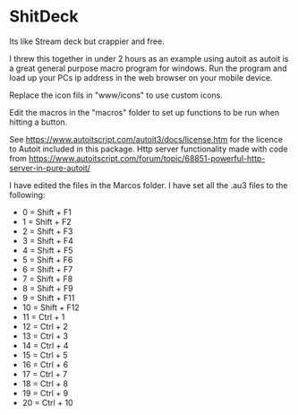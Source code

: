 # ShitDeck
Its like Stream deck but crappier and free.

I threw this together in under 2 hours as an example using autoit as autoit is a great general purpose macro program for windows. 
Run the program and load up your PCs ip address in the web browser on your mobile device. 

Replace the icon fils in "www/icons" to use custom icons.

Edit the macros in the "macros" folder to set up functions to be run when hitting a button.

See https://www.autoitscript.com/autoit3/docs/license.htm for the licence to Autoit included in this package.
Http server functionality made with code from https://www.autoitscript.com/forum/topic/68851-powerful-http-server-in-pure-autoit/


I have edited the files in the Marcos folder. I have set all the .au3 files to the following:

* 0 = Shift + F1
* 1 = Shift + F2
* 2 = Shift + F3
* 3 = Shift + F4
* 4 = Shift + F5
* 5 = Shift + F6
* 6 = Shift + F7
* 7 = Shift + F8
* 8 = Shift + F9
* 9 = Shift + F11
* 10 = Shift + F12
* 11 = Ctrl + 1
* 12 = Ctrl + 2
* 13 = Ctrl + 3
* 14 = Ctrl + 4
* 15 = Ctrl + 5
* 16 = Ctrl + 6
* 17 = Ctrl + 7
* 18 = Ctrl + 8
* 19 = Ctrl + 9
* 20 = Ctrl + 10
